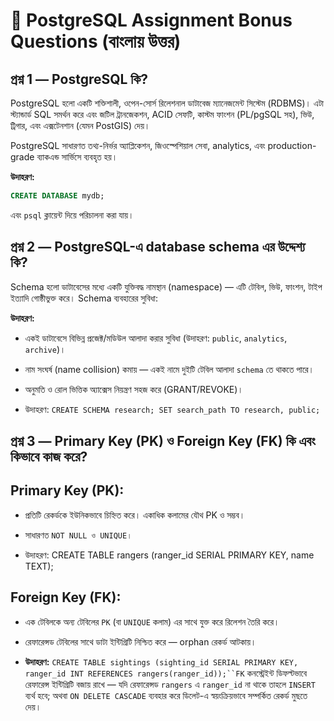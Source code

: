 # 📘 PostgreSQL Assignment Bonus Questions (বাংলায় উত্তর)

## প্রশ্ন 1 — PostgreSQL কি?

PostgreSQL হলো একটি শক্তিশালী, ওপেন-সোর্স রিলেশনাল ডাটাবেজ ম্যানেজমেন্ট সিস্টেম (RDBMS)। এটা স্ট্যান্ডার্ড SQL সমর্থন করে এবং জটিল ট্রানজেকশন, ACID সেফটি, কাস্টম ফাংশন (PL/pgSQL সহ), ভিউ, ট্রিগার, এবং এক্সটেনশান (যেমন PostGIS) দেয়।  

PostgreSQL সাধারণত তথ্য-নির্ভর অ্যাপ্লিকেশন, জিওস্পেশিয়াল সেবা, analytics, এবং production-grade ব্যাকএন্ড সার্ভিসে ব্যবহৃত হয়।  

**উদাহরণ:**  
```sql
CREATE DATABASE mydb;
```
এবং `psql` ক্লায়েন্ট দিয়ে পরিচালনা করা যায়।


## প্রশ্ন 2 — PostgreSQL-এ database schema এর উদ্দেশ্য কি?

Schema হলো ডাটাবেসের মধ্যে একটি যুক্তিবদ্ধ নামস্থান (namespace) — এটি টেবিল, ভিউ, ফাংশন, টাইপ ইত্যাদি গোষ্ঠীভুক্ত করে। Schema ব্যবহারের সুবিধা: 

**উদাহরণ:**  
- একই ডাটাবেসে বিভিন্ন প্রজেক্ট/মডিউল আলাদা করার সুবিধা (উদাহরণ: `public`, `analytics`, `archive`)।

- নাম সংঘর্ষ (name collision) কমায় — একই নামে দুইটি টেবিল আলাদা `schema` তে থাকতে পারে।

- অনুমতি ও রোল ভিত্তিক অ্যাক্সেস নিয়ন্ত্রণ সহজ করে (GRANT/REVOKE)।
- উদাহরণ: `CREATE SCHEMA research; SET search_path TO research, public;`

## প্রশ্ন 3 — Primary Key (PK) ও Foreign Key (FK) কি এবং কিভাবে কাজ করে?

## Primary Key (PK):

- প্রতিটি রেকর্ডকে ইউনিকভাবে চিহ্নিত করে। একাধিক কলামের যৌথ PK ও সম্ভব।

- সাধারণত `NOT NULL ও UNIQUE।`

- উদাহরণ: CREATE TABLE rangers (ranger_id SERIAL PRIMARY KEY, name TEXT);

## Foreign Key (FK):

- এক টেবিলকে অন্য টেবিলের `PK` (বা `UNIQUE` কলাম) এর সাথে যুক্ত করে রিলেশন তৈরি করে।

- রেফারেন্সড টেবিলের সাথে ডাটা ইন্টিগ্রিটি নিশ্চিত করে — orphan রেকর্ড আটকায়।

- **উদাহরণ:**  `CREATE TABLE sightings (sighting_id SERIAL PRIMARY KEY, ranger_id INT REFERENCES rangers(ranger_id));``FK` কনস্ট্রেইন্ট ডিফল্টভাবে রেফারেন্স ইন্টিগ্রিটি বজায় রাখে — যদি রেফারেন্সড `rangers` এ `ranger_id` না থাকে তাহলে `INSERT` ব্যর্থ হবে; অথবা `ON DELETE CASCADE` ব্যবহার করে ডিলেট-এ স্বয়ংক্রিয়ভাবে সম্পর্কিত রেকর্ড মুছতে দেয়।
